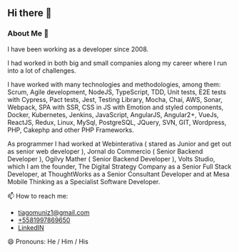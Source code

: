 ## Hi there 👋


### About Me 💬 

I have been working as a developer since 2008.

I had worked in both big and small companies along my career where I run into a lot of challenges.

I have worked with many technologies and methodologies, among them: Scrum, Agile development, NodeJS, TypeScript, TDD, Unit tests, E2E tests with Cypress, Pact tests, Jest, Testing Library, Mocha, Chai, AWS, Sonar, Webpack, SPA with SSR, CSS in JS with Emotion and styled components, Docker, Kubernetes, Jenkins, JavaScript, AngularJS, Angular2+, VueJs, ReactJS, Redux, Linux, MySql, PostgreSQL, JQuery, SVN, GIT, Wordpress, PHP, Cakephp and other PHP Frameworks.

As programmer I had worked at Webinterativa ( stared as Junior and get out as senior web developer ), Jornal do Commercio ( Senior Backend Developer ), Ogilvy Mather ( Senior Backend Developer ), Volts Studio, which I am the founder, The Digital Strategy Company as a Senior Full Stack Developer, at ThoughtWorks as a Senior Consultant Developer and at Mesa Mobile Thinking as a Specialist Software Developer.


📫  How to reach me: 

  - <a href="mailto:tiagomuniz1@gmail.com">tiagomuniz1@gmail.com</a>
  - <a href="tel:+5581997869650">+5581997869650</a>
  - <a href="https://www.linkedin.com/in/tiago-de-andrade-muniz/" target="_blank">LinkedIN</a>
  
😄  Pronouns: He / Him / His


<!--
- 🌱 I’m currently learning ...
- 👯 I’m looking to collaborate on ...
- 🤔 I’m looking for help with ...
- 💬 Ask me about ...
- ⚡ Fun fact: ...
-->
